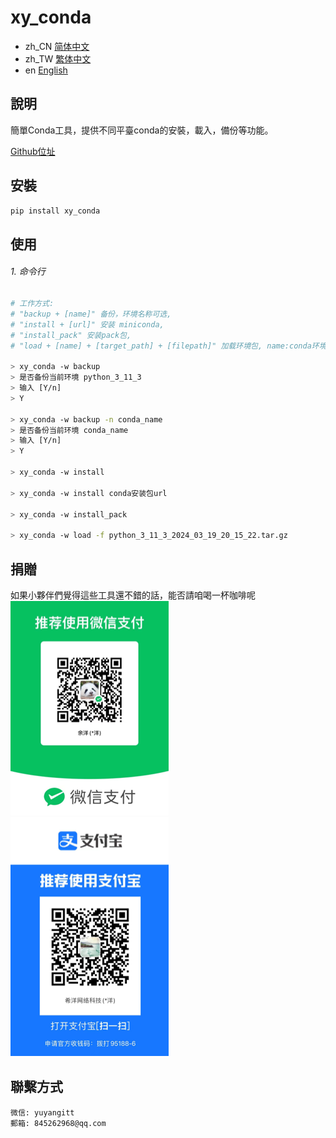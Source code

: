 # xy_conda

- zh_CN [简体中文](README_zh_CN.md)
- zh_TW [繁体中文](README_zh_TW.md)
- en [English](README_en.md)



## 說明
簡單Conda工具，提供不同平臺conda的安裝，載入，備份等功能。

<a href="https://github.com/ShipOfOcean/xy_conda.git" target="_blank">Github位址</a>

## 安裝

```bash
pip install xy_conda
```

## 使用

###### 1. 命令行
```bash
# 工作方式:
# "backup + [name]" 备份，环境名称可选,
# "install + [url]" 安装 miniconda,
# "install_pack" 安装pack包,
# "load + [name] + [target_path] + [filepath]" 加载环境包, name:conda环境名称, target_path:目标路径, filepath:环境包文件路径,

> xy_conda -w backup
> 是否备份当前环境 python_3_11_3 
> 输入 [Y/n]
> Y

> xy_conda -w backup -n conda_name
> 是否备份当前环境 conda_name
> 输入 [Y/n]
> Y

> xy_conda -w install

> xy_conda -w install conda安装包url

> xy_conda -w install_pack

> xy_conda -w load -f python_3_11_3_2024_03_19_20_15_22.tar.gz

```

## 捐贈

如果小夥伴們覺得這些工具還不錯的話，能否請咱喝一杯咖啡呢
<br />
![微信](WeChat.png)
![支付寶](Alipay.png)

## 聯繫方式


```
微信: yuyangitt
郵箱: 845262968@qq.com
```